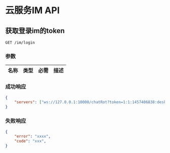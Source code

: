 # 云服务IM API

## 获取登录im的token

```
GET /im/login
```

### 参数

| 名称 | 类型 | 必需 | 描述 |
| ---- | ---- | ---- | ---- |

### 成功响应

```json
{
    "servers": ["ws://127.0.0.1:10000/chatRot?token=1:1:1457406838:desktop:f05d7515a1d8d8295b51608d67425fce",...],
}
```

### 失败响应

```json
{
    "error": "xxxx",
    "code": "xxx",
}
```